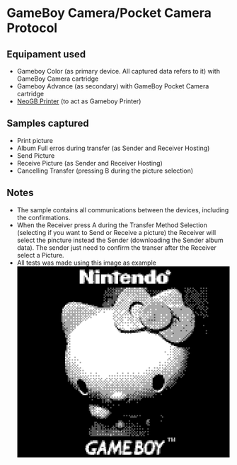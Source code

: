 # GameBoy Camera/Pocket Camera Protocol

## Equipament used
- Gameboy Color (as primary device. All captured data refers to it) with GameBoy Camera cartridge
- Gameboy Advance (as secondary) with GameBoy Pocket Camera cartridge
- [NeoGB Printer](https://github.com/zenaro147/NeoGB-Printer) (to act as Gameboy Printer)

## Samples captured
- Print picture
- Album Full erros during transfer (as Sender and Receiver Hosting)
- Send Picture
- Receive Picture  (as Sender and Receiver Hosting)
- Cancelling Transfer (pressing B during the picture selection)

## Notes
- The sample contains all communications between the devices, including the confirmations.
- When the Receiver press A during the Transfer Method Selection (selecting if you want to Send or Receive a picture) the Receiver will select the pincture instead the Sender (downloading the Sender album data). The sender just need to confirm the transer after the Receiver select a Picture.
- All tests was made using this image as example ![Image Hello Kitty](00161.png)
